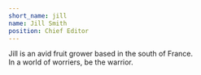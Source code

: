 ```yaml
---
short_name: jill
name: Jill Smith
position: Chief Editor
---
```

Jill is an avid fruit grower based in the south of France.<br>
In a world of worriers, be the warrior.